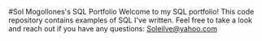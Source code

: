 #Sol Mogollones's SQL Portfolio
Welcome to my SQL portfolio! This code repository contains examples of SQL I've written. Feel free to take a look and reach out if you have any questions: Soleilve@yahoo.com
